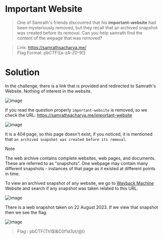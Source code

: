 # Important Website

> One of Samrath's friends discovered that his **important-website** had been mysteriously removed, but they recall that an archived snapshot was created before its removal. Can you help samrath find the content of the wepage that was removed?

> Link: https://samrathsacharya.me/<br/>
> Flag Format: pbCTF{[a-zA-Z0-9]}

# Solution

In the challenge, there is a link that is provided and redirected to Samrath's Website. Nothing of interest in the website.

![image](https://github.com/sumukhchitloor/pbCTF/assets/76547134/d2edf378-b6dd-40a0-b7e4-8eb6ca7495b9)

If you read the question properly `important-website` is removed, so we check the URL: https://samrathsacharya.me/important-website

![image](https://github.com/sumukhchitloor/pbCTF/assets/76547134/d5db1997-ae6b-4a48-b114-b9ad9c789767)

It is a 404 page, so this page doesn't exist, if you noticed, it is mentioned that `an archived snapshot was created before its removal`.
> [!NOTE]
> The web archive contains complete websites, web pages, and documents. These are referred to as "snapshots". One webpage may contain many different snapshots - instances of that page as it existed at different points in time.

To view an archived snapshot of any website, we go to [Wayback Machine](https://archive.org/web/) Website and search if any snapshot was taken related to this URL.

![image](https://github.com/sumukhchitloor/pbCTF/assets/76547134/b9d5c5b3-839e-4e0c-b62b-5dda21287de5)

There is a web snapshot taken on 22 August 2023. If we view that snapshot then we see the flag.

![image](https://github.com/sumukhchitloor/pbCTF/assets/76547134/2aafee8c-1e2d-4d2d-96ef-ec488083f16e)

> Flag : pbCTF{Th1$I&C0f1d3zt/@l}
